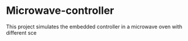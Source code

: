 # Microwave-controller
This project simulates the embedded controller in a microwave oven with different sce
